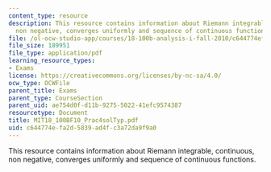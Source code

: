 ```yaml
---
content_type: resource
description: This resource contains information about Riemann integrable, continuous,
  non negative, converges uniformly and sequence of continuous functions.
file: /ol-ocw-studio-app/courses/18-100b-analysis-i-fall-2010/c644774efa2d5839ad4fc3a72da9f9a0_MIT18_100BF10_Prac4solTyp.pdf
file_size: 189951
file_type: application/pdf
learning_resource_types:
- Exams
license: https://creativecommons.org/licenses/by-nc-sa/4.0/
ocw_type: OCWFile
parent_title: Exams
parent_type: CourseSection
parent_uid: ae754d0f-d11b-9275-5022-41efc9574387
resourcetype: Document
title: MIT18_100BF10_Prac4solTyp.pdf
uid: c644774e-fa2d-5839-ad4f-c3a72da9f9a0
---
```

This resource contains information about Riemann integrable, continuous, non negative, converges uniformly and sequence of continuous functions.
